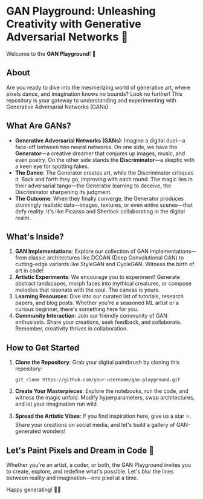 # GAN Playground: Unleashing Creativity with Generative Adversarial Networks 🎨

Welcome to the **GAN Playground**! 🚀

## About

Are you ready to dive into the mesmerizing world of generative art, where pixels dance, and imagination knows no bounds? Look no further! This repository is your gateway to understanding and experimenting with Generative Adversarial Networks (GANs).

## What Are GANs?

- **Generative Adversarial Networks (GANs)**: Imagine a digital duel—a face-off between two neural networks. On one side, we have the **Generator**—a creative dreamer that conjures up images, music, and even poetry. On the other side stands the **Discriminator**—a skeptic with a keen eye for spotting fakes.
- **The Dance**: The Generator creates art, while the Discriminator critiques it. Back and forth they go, improving with each round. The magic lies in their adversarial tango—the Generator learning to deceive, the Discriminator sharpening its judgment.
- **The Outcome**: When they finally converge, the Generator produces stunningly realistic data—images, textures, or even entire scenes—that defy reality. It's like Picasso and Sherlock collaborating in the digital realm.

## What's Inside?

1. **GAN Implementations**: Explore our collection of GAN implementations—from classic architectures like DCGAN (Deep Convolutional GAN) to cutting-edge variants like StyleGAN and CycleGAN. Witness the birth of art in code!
2. **Artistic Experiments**: We encourage you to experiment! Generate abstract landscapes, morph faces into mythical creatures, or compose melodies that resonate with the soul. The canvas is yours.
3. **Learning Resources**: Dive into our curated list of tutorials, research papers, and blog posts. Whether you're a seasoned ML artist or a curious beginner, there's something here for you.
4. **Community Interaction**: Join our friendly community of GAN enthusiasts. Share your creations, seek feedback, and collaborate. Remember, creativity thrives in collaboration.

## How to Get Started

1. **Clone the Repository**: Grab your digital paintbrush by cloning this repository:
   ```
   git clone https://github.com/your-username/gan-playground.git
   ```

2. **Create Your Masterpieces**: Explore the notebooks, run the code, and witness the magic unfold. Modify hyperparameters, swap architectures, and let your imagination run wild.

3. **Spread the Artistic Vibes**: If you find inspiration here, give us a star ⭐️. Share your creations on social media, and let's build a gallery of GAN-generated wonders!

## Let's Paint Pixels and Dream in Code 🌟

Whether you're an artist, a coder, or both, the GAN Playground invites you to create, explore, and redefine what's possible. Let's blur the lines between reality and imagination—one pixel at a time.

Happy generating! 🎨✨
